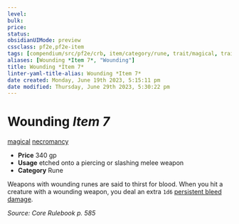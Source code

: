 ```yaml
---
level:
bulk:
price:
status:
obsidianUIMode: preview
cssclass: pf2e,pf2e-item
tags: [compendium/src/pf2e/crb, item/category/rune, trait/magical, trait/necromancy]
aliases: [Wounding *Item 7*, "Wounding"]
title: Wounding *Item 7*
linter-yaml-title-alias: Wounding *Item 7*
date created: Monday, June 19th 2023, 5:15:11 pm
date modified: Thursday, June 29th 2023, 5:30:22 pm
---
```


# Wounding *Item 7*

[magical](rules/traits/magical.md) [necromancy](rules/traits/necromancy.md)  

- **Price** 340 gp
- **Usage** etched onto a piercing or slashing melee weapon
- **Category** Rune

Weapons with wounding runes are said to thirst for blood. When you hit a creature with a wounding weapon, you deal an extra `1d6` [persistent bleed damage](rules/conditions.md#Persistent%20Damage).

*Source: Core Rulebook p. 585*

